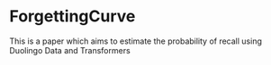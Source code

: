 # ForgettingCurve
This is a paper which aims to estimate the probability of recall using Duolingo Data and Transformers
